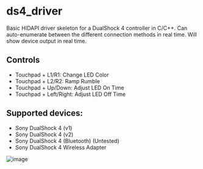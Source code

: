 # ds4_driver
Basic HIDAPI driver skeleton for a DualShock 4 controller in C/C++. Can auto-enumerate between the different connection methods in real time. Will show device output in real time. 

## Controls
* Touchpad + L1/R1: Change LED Color
* Touchpad + L2/R2: Ramp Rumble
* Touchpad + Up/Down: Adjust LED On Time
* Touchpad + Left/Right: Adjust LED Off Time
 
## Supported devices:
* Sony DualShock 4 (v1)
* Sony DualShock 4 (v2)
* Sony DualShock 4 (Bluetooth) (Untested)
* Sony DualShock 4 Wireless Adapter
 

![image](https://user-images.githubusercontent.com/19739806/205208630-1ee2c432-2e0b-43c6-b631-7c038945d2c6.png)
